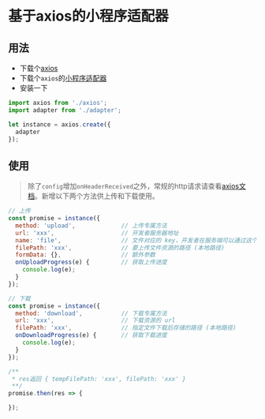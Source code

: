 # 基于axios的小程序适配器 #

## 用法 ##

* 下载个[axios](https://github.com/axios/axios/edit/master/dist/axios.min.js)
* 下载个`axios`的[小程序适配器](https://github.com/AdonisLau/axios-miniprogram/edit/master/adapter.js)
* 安装一下

```javascript
import axios from './axios';
import adapter from './adapter';

let instance = axios.create({
  adapter
});
```

## 使用 ##

> 除了`config`增加`onHeaderReceived`之外，常规的http请求请查看[axios文档](https://github.com/axios/axios)。新增以下两个方法供上传和下载使用。

```javascript
// 上传
const promise = instance({
  method: 'upload',             // 上传专属方法
  url: 'xxx',                   // 开发者服务器地址
  name: 'file',                 // 文件对应的 key，开发者在服务端可以通过这个 key 获取文件的二进制内容
  filePath: 'xxx',              // 要上传文件资源的路径 (本地路径)
  formData: {},                 // 额外参数 
  onUploadProgress(e) {         // 获取上传进度   
    console.log(e);
  }
});

// 下载
const promise = instance({
  method: 'download',           // 下载专属方法
  url: 'xxx',                   // 下载资源的 url
  filePath: 'xxx',              // 指定文件下载后存储的路径 (本地路径)
  onDownloadProgress(e) {       // 获取下载进度
    console.log(e);
  }
});

/**
 * res返回 { tempFilePath: 'xxx', filePath: 'xxx' }
 **/
promise.then(res => {

});


```